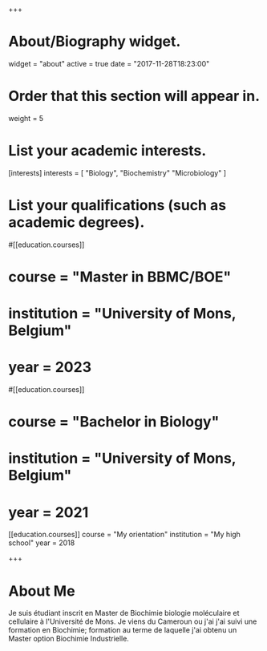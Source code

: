 +++
# About/Biography widget.
widget = "about"
active = true
date = "2017-11-28T18:23:00"

# Order that this section will appear in.
weight = 5

# List your academic interests.
[interests]
  interests = [
    "Biology",
    "Biochemistry"
    "Microbiology"
    ]

# List your qualifications (such as academic degrees).
#[[education.courses]]
#  course = "Master in BBMC/BOE"
#  institution = "University of Mons, Belgium"
#  year = 2023

#[[education.courses]]
#  course = "Bachelor in Biology"
#  institution = "University of Mons, Belgium"
#  year = 2021

[[education.courses]]
  course = "My orientation"
  institution = "My high school"
  year = 2018

+++

# About Me
 Je suis étudiant inscrit en Master de Biochimie biologie moléculaire et cellulaire à l'Université de Mons. Je viens du Cameroun ou j'ai j'ai suivi une formation en Biochimie; formation au terme de laquelle j'ai obtenu  un Master option Biochimie Industrielle.
